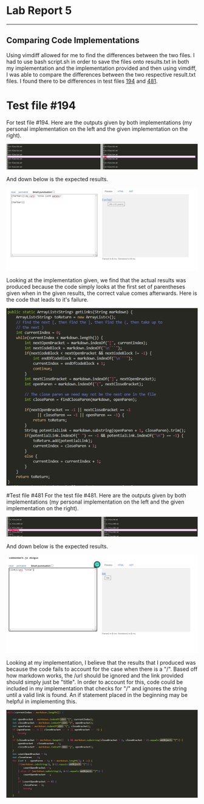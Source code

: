 # Lab Report 5

---
## Comparing Code Implementations
Using vimdiff allowed for me to find the differences between the two files. I had to use bash script.sh in order to save the files onto results.txt in both my implementation and the implementation provided and then using vimdiff, I was able to compare the differences between the two respective result.txt files. I found there to be differences in test files [194](https://github.com/nidhidhamnani/markdown-parser/blob/main/test-files/194.md) and [481](https://github.com/nidhidhamnani/markdown-parser/blob/main/test-files/481.md).

# Test file #194
For test file #194. Here are the outputs given by both implementations (my personal implementation on the left and the given implementation on the right).

![results](194difference.PNG)

And down below is the expected results.

![expected](194correct.PNG)

Looking at the implementation given, we find that the actual results was produced because the code simply looks at the first set of parentheses given when in the given results, the correct value comes afterwards. Here is the code that leads to it's failure.

![codefail](codefail194.PNG)


#Test file #481
For the test file #481. Here are the outputs given by both implementations (my personal implementation on the left and the given implementation on the right).

![results](481difference.PNG)

And down below is the expected results.

![expected](481correct.PNG)


Looking at my implementation, I believe that the results that I produced was because the code fails to account for the case when there is a "/". Based off how markdown works, the /url should be ignored and the link provided should simply just be "title". In order to account for this, code could be included in my implementation that checks for "/" and ignores the string until a valid link is found. An if statement placed in the beginning may be helpful in implementing this.

![codefail](codefaile481.PNG)